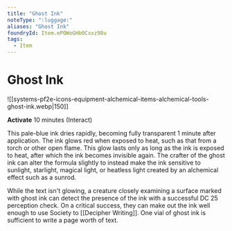 ```yaml
---
title: "Ghost Ink"
noteType: ":luggage:"
aliases: "Ghost Ink"
foundryId: Item.ePOWoGHb0Cxxz98u
tags:
  - Item
---
```


# Ghost Ink
![[systems-pf2e-icons-equipment-alchemical-items-alchemical-tools-ghost-ink.webp|150]]

**Activate** 10 minutes (Interact)

This pale-blue ink dries rapidly, becoming fully transparent 1 minute after application. The ink glows red when exposed to heat, such as that from a torch or other open flame. This glow lasts only as long as the ink is exposed to heat, after which the ink becomes invisible again. The crafter of the ghost ink can alter the formula slightly to instead make the ink sensitive to sunlight, starlight, magical light, or heatless light created by an alchemical effect such as a sunrod.

While the text isn't glowing, a creature closely examining a surface marked with ghost ink can detect the presence of the ink with a successful DC 25 perception check. On a critical success, they can make out the ink well enough to use Society to [[Decipher Writing]]. One vial of ghost ink is sufficient to write a page worth of text.

